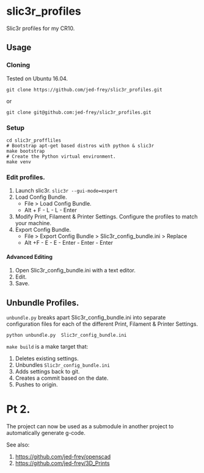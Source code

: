 # slic3r_profiles
Slic3r profiles for my CR10.

## Usage

### Cloning

Tested on Ubuntu 16.04.

    git clone https://github.com/jed-frey/slic3r_profiles.git
    
or
   
    git clone git@github.com:jed-frey/slic3r_profiles.git
    
### Setup
    
    cd slic3r_proffliles
    # Bootstrap apt-get based distros with python & slic3r
    make bootstrap 
    # Create the Python virtual environment.
    make venv
    
### Edit profiles.
 
1. Launch slic3r.
    `slic3r --gui-mode=expert`
2. Load Config Bundle.
    - File > Load Config Bundle.
    - Alt + F - L - L - Enter
3. Modify Print, Filament & Printer Settings.
    Configure the profiles to match your machine.
4. Export Config Bundle.
    - File > Export Config Bundle > Slic3r_config_bundle.ini > Replace
    - Alt +F - E - E - Enter - Enter - Enter
    
#### Advanced Editing
 
 1. Open Slic3r_config_bundle.ini  with a text editor.
 2. Edit.
 3. Save.
 
    
## Unbundle Profiles.

``unbundle.py`` breaks apart  Slic3r_config_bundle.ini  into separate configuration files for each of the different Print, Filament & Printer Settings.

    python unbundle.py  Slic3r_config_bundle.ini
    
``make build`` is a make target that:
1. Deletes existing settings.
1. Unbundles ```Slic3r_config_bundle.ini```
1. Adds settings back to git.
1. Creates a commit based on the date.
1. Pushes to origin.

# Pt 2.

The project can now be used as a submodule in another project to automatically generate g-code.

See also:

1. https://github.com/jed-frey/openscad
2. https://github.com/jed-frey/3D_Prints